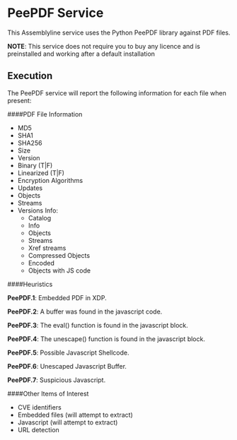 # PeePDF Service

This Assemblyline service uses the Python PeePDF library against PDF files. 

**NOTE**: This service does not require you to buy any licence and is preinstalled and working after a default installation

## Execution

The PeePDF service will report the following information for each file when present:

####PDF File Information

- MD5
- SHA1
- SHA256
- Size
- Version
- Binary (T|F)
- Linearized  (T|F)
- Encryption Algorithms
- Updates 
- Objects 
- Streams 
- Versions Info:
    - Catalog
    - Info
    - Objects
    - Streams
    - Xref streams
    - Compressed Objects
    - Encoded
    - Objects with JS code

####Heuristics

**PeePDF.1**: Embedded PDF in XDP.

**PeePDF.2**: A buffer was found in the javascript code.

**PeePDF.3**: The eval() function is found in the javascript block. 

**PeePDF.4**: The unescape() function is found in the javascript block. 

**PeePDF.5**: Possible Javascript Shellcode.

**PeePDF.6**: Unescaped Javascript Buffer.

**PeePDF.7**: Suspicious Javascript.

####Other Items of Interest

- CVE identifiers
- Embedded files (will attempt to extract)
- Javascript (will attempt to extract)
- URL detection